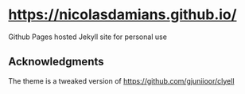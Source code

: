 # https://nicolasdamians.github.io/

Github Pages hosted Jekyll site for personal use

## Acknowledgments

The theme is a tweaked version of https://github.com/gjuniioor/clyell

